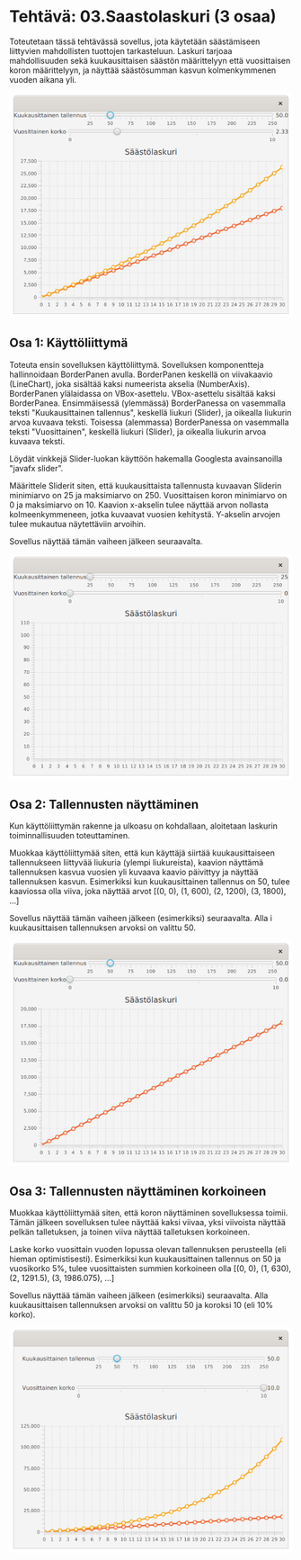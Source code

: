# Tehtävä: 03.Saastolaskuri (3 osaa)

Toteutetaan tässä tehtävässä sovellus, jota käytetään säästämiseen 
liittyvien mahdollisten tuottojen tarkasteluun. Laskuri tarjoaa 
mahdollisuuden sekä kuukausittaisen säästön määrittelyyn että vuosittaisen 
koron määrittelyyn, ja näyttää säästösumman kasvun kolmenkymmenen vuoden 
aikana yli.

![Valmis kaavio](kaavio0.png)


## Osa 1: Käyttöliittymä

Toteuta ensin sovelluksen käyttöliittymä. Sovelluksen komponentteja 
hallinnoidaan BorderPanen avulla. BorderPanen keskellä on viivakaavio 
(LineChart), joka sisältää kaksi numeerista akselia (NumberAxis). 
BorderPanen ylälaidassa on VBox-asettelu. VBox-asettelu sisältää kaksi 
BorderPanea. Ensimmäisessä (ylemmässä) BorderPanessa on vasemmalla 
teksti "Kuukausittainen tallennus", keskellä liukuri (Slider), ja oikealla 
liukurin arvoa kuvaava teksti. Toisessa (alemmassa) BorderPanessa on 
vasemmalla teksti "Vuosittainen", keskellä liukuri (Slider), ja oikealla 
liukurin arvoa kuvaava teksti.

Löydät vinkkejä Slider-luokan käyttöön hakemalla Googlesta 
avainsanoilla "javafx slider".

Määrittele Sliderit siten, että kuukausittaista tallennusta kuvaavan 
Sliderin minimiarvo on 25 ja maksimiarvo on 250. Vuosittaisen koron 
minimiarvo on 0 ja maksimiarvo on 10. Kaavion x-akselin tulee näyttää 
arvon nollasta kolmeenkymmeneen, jotka kuvaavat vuosien kehitystä. 
Y-akselin arvojen tulee mukautua näytettäviin arvoihin.

Sovellus näyttää tämän vaiheen jälkeen seuraavalta.

![Kuva vaihe 1](kaavio1.png)

## Osa 2: Tallennusten näyttäminen

Kun käyttöliittymän rakenne ja ulkoasu on kohdallaan, aloitetaan laskurin 
toiminnallisuuden toteuttaminen.

Muokkaa käyttöliittymää siten, että kun käyttäjä siirtää kuukausittaiseen 
tallennukseen liittyvää liukuria (ylempi liukureista), kaavion näyttämä 
tallennuksen kasvua vuosien yli kuvaava kaavio päivittyy ja näyttää 
tallennuksen kasvun. Esimerkiksi kun kuukausittainen tallennus on 50, 
tulee kaaviossa olla viiva, joka näyttää 
arvot [(0, 0), (1, 600), (2, 1200), (3, 1800), ...]

Sovellus näyttää tämän vaiheen jälkeen (esimerkiksi) seuraavalta. Alla i
kuukausittaisen tallennuksen arvoksi on valittu 50.

![50 valittuna](kaavio2.png)

## Osa 3: Tallennusten näyttäminen korkoineen

Muokkaa käyttöliittymää siten, että koron näyttäminen sovelluksessa toimii. 
Tämän jälkeen sovelluksen tulee näyttää kaksi viivaa, yksi viivoista näyttää 
pelkän talletuksen, ja toinen viiva näyttää talletuksen korkoineen.

Laske korko vuosittain vuoden lopussa olevan tallennuksen perusteella 
(eli hieman optimistisesti). Esimerkiksi kun kuukausittainen tallennus 
on 50 ja vuosikorko 5%, tulee vuosittaisten summien 
korkoineen olla [(0, 0), (1, 630), (2, 1291.5), (3, 1986.075), ...]

Sovellus näyttää tämän vaiheen jälkeen (esimerkiksi) seuraavalta. 
Alla kuukausittaisen tallennuksen arvoksi on valittu 50 ja koroksi 
10 (eli 10% korko).

![10% korko](kaavio3.png)
